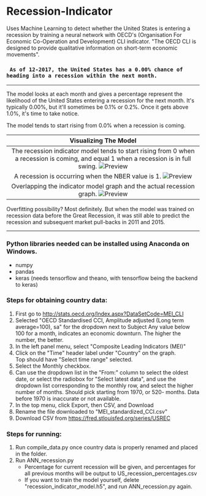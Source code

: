 # Recession-Indicator
Uses Machine Learning to detect whether the United States is entering a recession by training a neural network with OECD's (Organisation For Economic Co-Operation and Development) CLI indicator. "The OECD CLI is designed to provide qualitative information on short-term economic movements".

### ` As of 12-2017, the United States has a 0.00% chance of heading into a recession within the next month.`

---

The model looks at each month and gives a percentage represent the likelihood of the United States entering a recession for the next month. It's typically 0.00%, but it'll sometimes be 0.1% or 0.2%. Once it gets above 1.0%, it's time to take notice. 

The model tends to start rising from 0.0% when a recession is coming. 

| Visualizing The Model |
| :-------------: |
| The recession indicator model tends to start rising from 0 when a recession is coming, and equal 1 when a recession is in full swing. ![Preview](https://i.imgur.com/tY3HhZJ.jpg)      |
| A recession is occurring when the NBER value is 1. ![Preview](https://i.imgur.com/JecIIou.jpg)      | 
| Overlapping the indicator model graph and the actual recession graph. ![Preview](https://i.imgur.com/IAoGDmO.jpg) |


Overfitting possibility? Most definitely. But when the model was trained on recession data before the Great Recession, it was still able to predict the recession and subsequent market pull-backs in 2011 and 2015. 

---




### Python libraries needed can be installed using Anaconda on Windows. 
* numpy
* pandas
* keras (needs tensorflow and theano, with tensorflow being the backend to keras)


### Steps for obtaining country data: 
1. First go to http://stats.oecd.org/Index.aspx?DataSetCode=MEI_CLI
2. Selected "OECD Standardised CCI, Amplitude adjusted (Long term average=100), sa" for the dropdown next to Subject
    Any value below 100 for a month, indicates an economic downturn. The higher the number, the better.
3. In the left panel menu, select "Composite Leading Indicators (MEI)"
4. Click on the "Time" header label under "Country" on the graph.   
    Top should have "Select time range" selected. 
5. Select the Monthly checkbox.
6. Can use the dropdown list in the "From:" column to select the oldest date, or select the radiobox for "Select latest data", and use the dropdown list corresponding to the monthly row, and select the higher number of months.
	Should pick starting from 1970, or 520- months. Data before 1970 is inaccurate or not available. 
7. In the top menu, click Export, then CSV, and Download
8. Rename the file downloaded to "MEI_standardized_CCI.csv"
9. Download CSV from https://fred.stlouisfed.org/series/USREC


### Steps for running: 
1. Run compile_data.py once country data is properly renamed and placed in the folder. 
2. Run ANN_recession.py   
    * Percentage for current recession will be given, and percentages for all previous months will be output to US_recession_percentages.csv  
    * If you want to train the model yourself, delete "recession_indicator_model.h5", and run ANN_recession.py again. 
